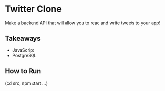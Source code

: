 # Twitter Clone
Make a backend API that will allow you to read and write tweets to your app!

## Takeaways
* JavaScript
* PostgreSQL

## How to Run
(cd src, npm start ...)
